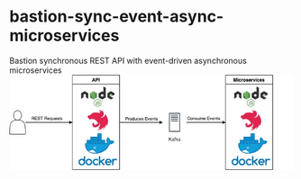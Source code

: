 # bastion-sync-event-async-microservices
Bastion synchronous REST API with event-driven asynchronous microservices
![](nestjs-k8-microservices.webp?raw=true)
